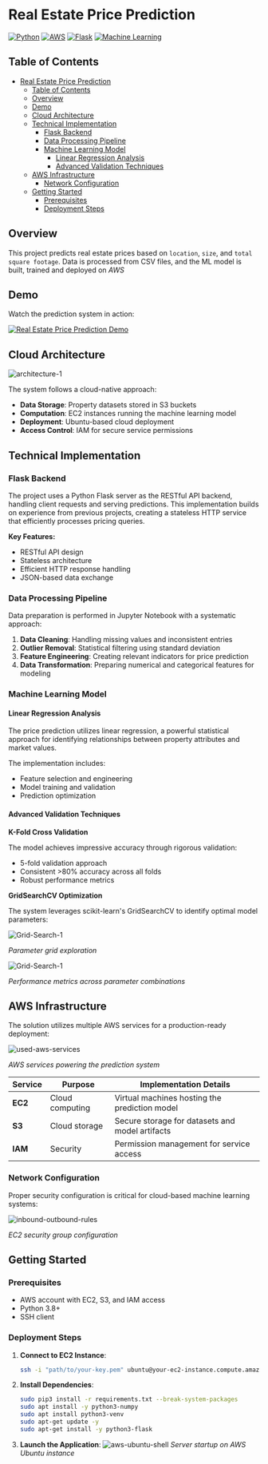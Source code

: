# Real Estate Price Prediction

[![Python](https://img.shields.io/badge/Python-3.8%2B-blue)](https://www.python.org/)
[![AWS](https://img.shields.io/badge/AWS-Cloud%20Deployed-orange)](https://aws.amazon.com/)
[![Flask](https://img.shields.io/badge/Flask-Web%20Server-lightgrey)](https://flask.palletsprojects.com/)
[![Machine Learning](https://img.shields.io/badge/ML-Linear%20Regression-green)](https://scikit-learn.org/)

## Table of Contents

- [Real Estate Price Prediction](#real-estate-price-prediction)
  - [Table of Contents](#table-of-contents)
  - [Overview](#overview)
  - [Demo](#demo)
  - [Cloud Architecture](#cloud-architecture)
  - [Technical Implementation](#technical-implementation)
    - [Flask Backend](#flask-backend)
    - [Data Processing Pipeline](#data-processing-pipeline)
    - [Machine Learning Model](#machine-learning-model)
      - [Linear Regression Analysis](#linear-regression-analysis)
      - [Advanced Validation Techniques](#advanced-validation-techniques)
  - [AWS Infrastructure](#aws-infrastructure)
    - [Network Configuration](#network-configuration)
  - [Getting Started](#getting-started)
    - [Prerequisites](#prerequisites)
    - [Deployment Steps](#deployment-steps)

## Overview

This project predicts real estate prices based on `location`, `size`, and `total square footage`. Data is processed from CSV files, and the ML model is built, trained and deployed on *AWS*

## Demo

Watch the prediction system in action:

[![Real Estate Price Prediction Demo](https://img.youtube.com/vi/TodmrVeLiXM/maxresdefault.jpg)](https://www.youtube.com/watch?v=TodmrVeLiXM)


## Cloud Architecture

![architecture-1](readme-pictures/aws-and-app/architecture-flow.PNG)


The system follows a cloud-native approach:
- **Data Storage**: Property datasets stored in S3 buckets
- **Computation**: EC2 instances running the machine learning model
- **Deployment**: Ubuntu-based cloud deployment
- **Access Control**: IAM for secure service permissions

## Technical Implementation

### Flask Backend

The project uses a Python Flask server as the RESTful API backend, handling client requests and serving predictions. This implementation builds on experience from previous projects, creating a stateless HTTP service that efficiently processes pricing queries.

**Key Features:**
- RESTful API design
- Stateless architecture
- Efficient HTTP response handling
- JSON-based data exchange

### Data Processing Pipeline

Data preparation is performed in Jupyter Notebook with a systematic approach:

1. **Data Cleaning**: Handling missing values and inconsistent entries
2. **Outlier Removal**: Statistical filtering using standard deviation
3. **Feature Engineering**: Creating relevant indicators for price prediction
4. **Data Transformation**: Preparing numerical and categorical features for modeling

### Machine Learning Model

#### Linear Regression Analysis

The price prediction utilizes linear regression, a powerful statistical approach for identifying relationships between property attributes and market values.

The implementation includes:
- Feature selection and engineering
- Model training and validation
- Prediction optimization

#### Advanced Validation Techniques

**K-Fold Cross Validation**

The model achieves impressive accuracy through rigorous validation:
- 5-fold validation approach
- Consistent >80% accuracy across all folds
- Robust performance metrics

**GridSearchCV Optimization**

The system leverages scikit-learn's GridSearchCV to identify optimal model parameters:

![Grid-Search-1](readme-pictures/ml-model/5.%20GridSearchCV.PNG)

*Parameter grid exploration*

![Grid-Search-1](readme-pictures/ml-model/6.%20GridSearchCV.PNG)

*Performance metrics across parameter combinations*

## AWS Infrastructure

The solution utilizes multiple AWS services for a production-ready deployment:

![used-aws-services](readme-pictures/aws-and-app/aws-serviced-used.PNG)

*AWS services powering the prediction system*

| Service | Purpose | Implementation Details |
|---------|---------|------------------------|
| **EC2** | Cloud computing | Virtual machines hosting the prediction model |
| **S3** | Cloud storage | Secure storage for datasets and model artifacts |
| **IAM** | Security | Permission management for service access |

### Network Configuration

Proper security configuration is critical for cloud-based machine learning systems:

![inbound-outbound-rules](readme-pictures/aws-and-app/ec2-inbound-rules.PNG)

*EC2 security group configuration*

## Getting Started

### Prerequisites
- AWS account with EC2, S3, and IAM access
- Python 3.8+
- SSH client

### Deployment Steps

1. **Connect to EC2 Instance**:
   ```bash
   ssh -i "path/to/your-key.pem" ubuntu@your-ec2-instance.compute.amazonaws.com
   ```

2. **Install Dependencies**:
   ```bash
   sudo pip3 install -r requirements.txt --break-system-packages
   sudo apt install -y python3-numpy
   sudo apt install python3-venv
   sudo apt-get update -y
   sudo apt-get install -y python3-flask
   ```

3. **Launch the Application**:
   ![aws-ubuntu-shell](readme-pictures/aws-and-app/aws-ubuntu-run-server.PNG)
   *Server startup on AWS Ubuntu instance*
